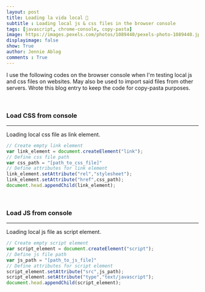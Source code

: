 ```yaml
---
layout: post
title: Loading la vida local 🤪
subtitle : Loading local js & css files in the browser console
tags: [javascript, chrome-console, copy-pasta]
image: https://images.pexels.com/photos/1089440/pexels-photo-1089440.jpeg?auto=compress&cs=tinysrgb&dpr=2&h=650&w=940
displayimage: false
show: True
author: Jennie Ablog
comments : True
---
```


<!-- INTRO -->

I use the following codes on the browser console when I'm testing local js and css files on websites. May also be used to import said files from other servers. Wrote this blog entry to keep the code for copy-pasta purposes.

<br>

### Load CSS from console
***

Loading local css file as link element.
```javascript
// Create empty link element
var link_element = document.createElement("link");
// Define css file path
var css_path = "[path_to_css_file]"
// Define attributes for link element
link_element.setAttribute("rel","stylesheet");
link_element.setAttribute("href",css_path);
document.head.appendChild(link_element);

```
<br>

### Load JS from console
***

Loading local js file as script element.
```javascript
// Create empty script element
var script_element = document.createElement("script");
// Define js file path
var js_path = "[path_to_js_file]"
// Define attributes for script element
script_element.setAttribute("src",js_path);
script_element.setAttribute("type","text/javascript");
document.head.appendChild(script_element);
```
